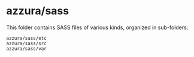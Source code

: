 # azzura/sass

This folder contains SASS files of various kinds, organized in sub-folders:

    azzura/sass/etc
    azzura/sass/src
    azzura/sass/var
